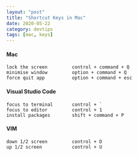 ```yaml
---
layout: "post"
title: "Shortcut Keys in Mac"
date: 2020-05-22
category: devtips
tags: [mac, keys]
---
```


#### Mac
```
lock the screen         control + command + Q
minimise window         option + command + Q
force quit app          option + command + esc
```

#### Visual Studio Code
```
focus to terminal       control + `
focus to editor         control + 1
install packages        shift + command + P
```

#### VIM
```
down 1/2 screen         control + D
up 1/2 screen           control + U
```